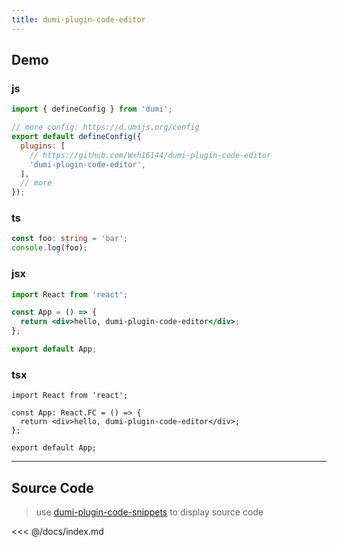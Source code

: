 ```yaml
---
title: dumi-plugin-code-editor
---
```


## Demo

### js

```js
import { defineConfig } from 'dumi';

// more config: https://d.umijs.org/config
export default defineConfig({
  plugins: [
    // https://github.com/Wxh16144/dumi-plugin-code-editor
    'dumi-plugin-code-editor',
  ],
  // more
});
```

### ts

```ts
const foo: string = 'bar';
console.log(foo);
```

### jsx

```jsx
import React from 'react';

const App = () => {
  return <div>hello, dumi-plugin-code-editor</div>;
};

export default App;
```

### tsx

```tsx
import React from 'react';

const App: React.FC = () => {
  return <div>hello, dumi-plugin-code-editor</div>;
};

export default App;
```

---

## Source Code

> use [dumi-plugin-code-snippets](https://github.com/Wxh16144/dumi-plugin-code-snippets) to display source code

<<< @/docs/index.md
